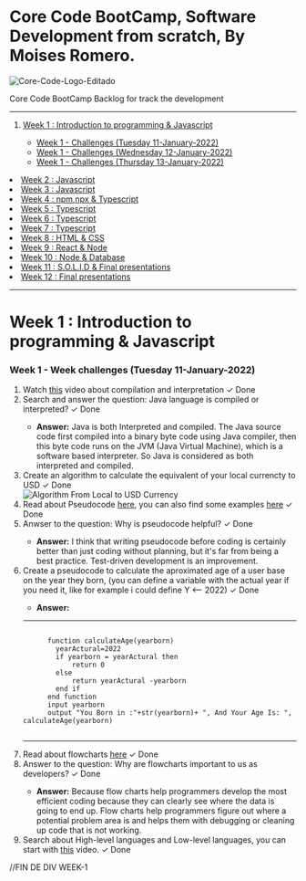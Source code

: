 # Core Code BootCamp, Software Development from scratch, By Moises Romero.

![Core-Code-Logo-Editado](https://user-images.githubusercontent.com/40069878/148991261-6cc704fc-dd51-45fa-818b-b13aa87a0be5.png)

Core Code BootCamp Backlog for track the development
<hr>
<ol>
  <li><a href="#week1" title="Goto Week 1">Week 1 : Introduction to programming & Javascript</a></li>
    <ul>
      <li><a href="#weekchanllengeTuesday-11-01-2022" title="Goto Week 1 - Challenge Tuesday">Week 1 - Challenges (Tuesday 11-January-2022)</a></li>
      <li><a href="#weekchanllengeWednesday-12-01-2022" title="Goto Week 1 - Challenge Tuesday">Week 1 - Challenges (Wednesday 12-January-2022)</a></li>
      <li><a href="#weekchanllengeThursday-13-01-2022" title="Goto Week 1 - Challenge Tuesday">Week 1 - Challenges (Thursday 13-January-2022)</a></li>
    </ul>
</ol>
<li><a href="#week2" title="Goto Week 2">Week 2 : Javascript</a></li>
<li><a href="#week3" title="Goto Week 3">Week 3 : Javascript</a></li>
<li><a href="#week4" title="Goto Week 4">Week 4 : npm,npx & Typescript</a></li>
<li><a href="#week5" title="Goto Week 5">Week 5 : Typescript</a></li>
<li><a href="#week6" title="Goto Week 6">Week 6 : Typescript</a></li>
<li><a href="#week7" title="Goto Week 7">Week 7 : Typescript</a></li>
<li><a href="#week8" title="Goto Week 8">Week 8 : HTML & CSS</a></li>
<li><a href="#week9" title="Goto Week 9">Week 9 : React & Node</a></li>
<li><a href="#week10" title="Goto Week 10">Week 10 : Node & Database</a></li>
<li><a href="#week11" title="Goto Week 11">Week 11 : S.O.L.I.D & Final presentations</a></li>
<li><a href="#week12" title="Goto Week 12">Week 12 : Final presentations</a></li>
<hr>

<div id="div-week-1">
  <h1 id="week1"><strong>Week 1 : Introduction to programming & Javascript</strong></h1>
  <div id="weekChallenges-week-1-Tuesday">
    <h3 id="weekchanllengeTuesday-11-01-2022">Week 1 - Week challenges (Tuesday 11-January-2022)</h3>
    <ol>
    <li>Watch <a href="https://www.youtube.com/watch?v=JNMy969SjyU" rel="nofollow">this</a> video about compilation and interpretation <span>&#10003; Done</span></li> 
    <li>Search and answer the question: Java language is compiled or interpreted? <span>&#10003; Done</span></li>
      <ul>
        <li><span><strong>Answer:</strong></span> Java is both Interpreted and compiled. The Java source code first compiled into a binary byte code using Java compiler, then this byte code runs on the JVM (Java Virtual Machine), which is a software based interpreter. So Java is considered as both interpreted and compiled.</li> 
      </ul> 
    <li>Create an algorithm to calculate the equivalent of your local currencty to USD <span>&#10003; Done</span></li>
      <img src="https://user-images.githubusercontent.com/40069878/149054583-32469914-1191-4c2e-9bde-1c173e2c5a27.png" alt="Algorithm From Local to USD Currency">
    <li>Read about Pseudocode <a href="https://www.freecodecamp.org/news/what-is-pseudocode-in-programming/" rel="nofollow">here</a>, you can also find some examples <a href="/corecodeio/bootcamp-from-scratch/blob/main/resources/PSEUDOCODE.md">here</a> <span>&#10003; Done</span></li>
    <li>Anwser to the question: Why is pseudocode helpful? <span>&#10003; Done</span></li>
      <ul>
        <li><span><strong>Answer:</strong></span> I think that writing pseudocode before coding is certainly better than just coding without planning, but it's far from being a best practice. Test-driven development is an improvement.</li> 
      </ul>  
    <li>Create a pseudocode to calculate the aproximated age of a user base on the year they born, (you can define a variable with the actual year if you need it, like for example i could define Y <-- 2022) <span>&#10003; Done</span></li>
      <ul><li><span><strong>Answer:</strong></span></li></ul>
      <hr>
    <pre><code>
      function calculateAge(yearborn)
        yearActural=2022
        if yearborn = yearActural then
            return 0
        else
            return yearActural -yearborn
        end if
      end function
      input yearborn
      output "You Born in :"+str(yearborn)+ ", And Your Age Is: ", calculateAge(yearborn)
    </code></pre>
    <hr>  
    <li>Read about flowcharts <a href="https://www.lucidchart.com/pages/es/que-es-un-diagrama-de-flujo" rel="nofollow">here</a> <span>&#10003; Done</span></li>
    <li>Answer to the question: Why are flowcharts important to us as developers? <span>&#10003; Done</span></li>
      <ul>
        <li><span><strong>Answer:</strong></span> Because flow charts help programmers develop the most efficient coding because they can clearly see where the data is going to end up. Flow charts help programmers figure out where a potential problem area is and helps them with debugging or cleaning up code that is not working.</li> 
      </ul>  
    <li>Search about High-level languages and Low-level languages, you can start with <a href="https://www.youtube.com/watch?v=1vRPOp5p-qs" rel="nofollow">this</a> video. <span>&#10003; Done</span></li>
    <ol>
  </div>
</div>//FIN DE DIV WEEK-1
